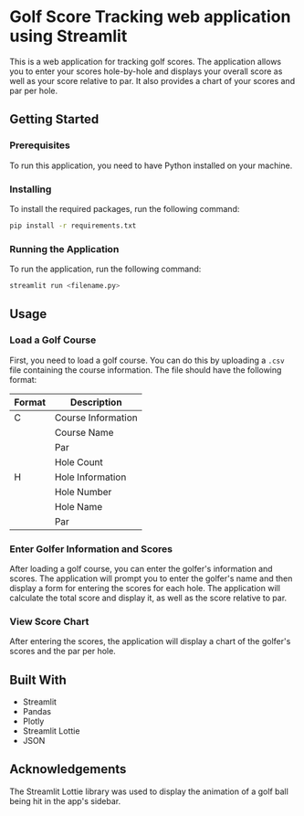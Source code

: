 # Golf Score Tracking web application using Streamlit

This is a web application for tracking golf scores. The application allows you to enter your scores hole-by-hole and displays your overall score as well as your score relative to par. It also provides a chart of your scores and par per hole.

## Getting Started

### Prerequisites

To run this application, you need to have Python installed on your machine.

### Installing

To install the required packages, run the following command:

```bash
pip install -r requirements.txt
```

### Running the Application

To run the application, run the following command:

```bash
streamlit run <filename.py>
```


## Usage

### Load a Golf Course

First, you need to load a golf course. You can do this by uploading a `.csv` file containing the course information. The file should have the following format:

| Format | Description                   |
|--------|-------------------------------|
| C      | Course Information             |
|        | Course Name                   |
|        | Par                           |
|        | Hole Count                    |
| H      | Hole Information               |
|        | Hole Number                   |
|        | Hole Name                     |
|        | Par                           |


### Enter Golfer Information and Scores

After loading a golf course, you can enter the golfer's information and scores. The application will prompt you to enter the golfer's name and then display a form for entering the scores for each hole. The application will calculate the total score and display it, as well as the score relative to par.

### View Score Chart

After entering the scores, the application will display a chart of the golfer's scores and the par per hole.

## Built With

- Streamlit
- Pandas
- Plotly
- Streamlit Lottie
- JSON

## Acknowledgements

The Streamlit Lottie library was used to display the animation of a golf ball being hit in the app's sidebar.


